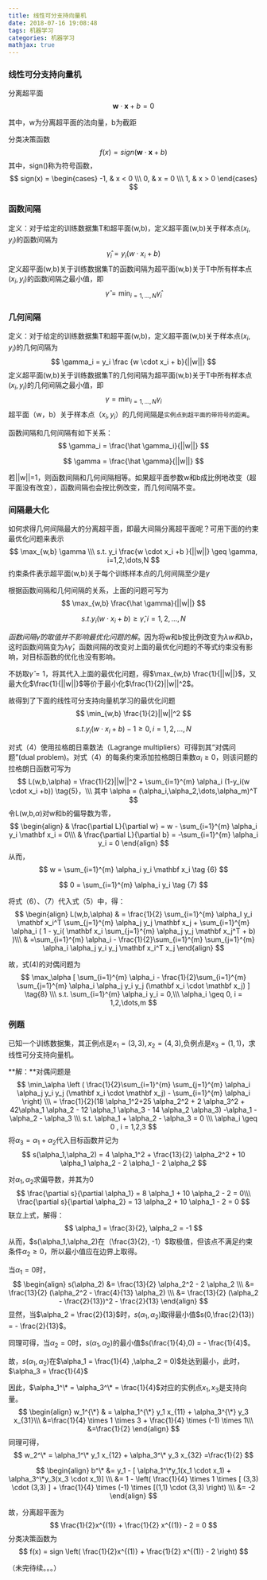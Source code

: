 ```yaml
---
title: 线性可分支持向量机
date: 2018-07-16 19:08:48
tags: 机器学习
categories: 机器学习
mathjax: true
---
```


### 线性可分支持向量机

分离超平面
$$
\mathbf w \cdot \mathbf x +b = 0　\tag {1}
$$

其中，w为分离超平面的法向量，b为截距

分类决策函数
$$
f(x) = sign(\mathbf w \cdot \mathbf x +b)
$$
其中，sign()称为符号函数，
$$
sign(x) =
\begin{cases}
-1, & x < 0 \\\
0, & x = 0 \\\
1, & x > 0
\end{cases}
$$
<!--more-->

### 函数间隔

定义：对于给定的训练数据集T和超平面(w,b)，定义超平面(w,b)关于样本点($x_i,y_i$)的函数间隔为
$$
\hat \gamma_i = y_i ( w \cdot x_i + b)
$$
定义超平面(w,b)关于训练数据集T的函数间隔为超平面(w,b)关于T中所有样本点($x_i,y_i$)的函数间隔之最小值，即
$$
\hat \gamma  = \min_{i=1,\dots,N} \hat \gamma_i
$$

### 几何间隔

定义：对于给定的训练数据集T和超平面(w,b)，定义超平面(w,b)关于样本点($x_i,y_i$)的几何间隔为
$$
\gamma_i = y_i \frac {w \cdot x_i + b}{||w||}
$$
定义超平面(w,b)关于训练数据集T的几何间隔为超平面(w,b)关于T中所有样本点($x_i,y_i$)的几何间隔之最小值，即
$$
\gamma = \min_{i=1,\dots,N} \gamma_i
$$
超平面（w，b）关于样本点（$x_i,y_i$）的几何间隔是`实例点到超平面的带符号的距离`。

函数间隔和几何间隔有如下关系：
$$
\gamma_i = \frac{\hat \gamma_i}{||w||}
$$

$$
\gamma = \frac{\hat \gamma}{||w||}
$$

若||w||=1，则函数间隔和几何间隔相等。如果超平面参数w和b成比例地改变（超平面没有改变），函数间隔也会按比例改变，而几何间隔不变。

### 间隔最大化

如何求得几何间隔最大的分离超平面，即最大间隔分离超平面呢？可用下面的约束最优化问题来表示
$$
\max_{w,b} \gamma \\\
s.t. y_i \frac{w \cdot x_i +b }{||w||} \geq \gamma, i=1,2,\dots,N
$$
约束条件表示超平面(w,b)关于每个训练样本点的几何间隔至少是$\gamma$

根据函数间隔和几何间隔的关系，上面的问题可写为
$$
\max_{w,b} \frac{\hat \gamma}{||w||}
$$

$$
s.t. y_i ( w \cdot x_i +b ) \geq \hat \gamma, i=1,2,\dots,N
$$

*函数间隔$\hat \gamma$的取值并不影响最优化问题的解*。因为将w和b按比例改变为$\lambda w 和\lambda b$，这时函数间隔变为$\lambda \hat \gamma$，函数间隔的改变对上面的最优化问题的不等式约束没有影响，对目标函数的优化也没有影响。

不妨取$\hat \gamma = 1$，将其代入上面的最优化问题，得$\max_{w,b} \frac{1}{||w||}$，又最大化$\frac{1}{||w||}$等价于最小化$\frac{1}{2}||w||^2$。

故得到了下面的线性可分支持向量机学习的最优化问题
$$
\min_{w,b} \frac{1}{2}||w||^2
$$

$$
s.t. y_i ( w \cdot x_i +b ) - 1 \geq 0, i = 1,2,\dots,N
$$

对式（4）使用拉格朗日乘数法（Lagrange multipliers）可得到其“对偶问题”(dual problem)。对式（4）的每条约束添加拉格朗日乘数$\alpha_i \geq 0$，则该问题的拉格朗日函数可写为
$$
L(w,b,\alpha) = \frac{1}{2}||w||^2 + \sum_{i=1}^{m} \alpha_i (1-y_i(w \cdot x_i +b)) \tag{5}，\\\
其中 \alpha = (\alpha_i,\alpha_2,\dots,\alpha_m)^T
$$
令L(w,b,$\alpha$)对w和b的偏导数为零，
$$
\begin{align}
& \frac{\partial L}{\partial w} = w - \sum_{i=1}^{m} \alpha_i y_i \mathbf x_i = 0\\\
& \frac{\partial L}{\partial b} = -\sum_{i=1}^{m} \alpha_i y_i = 0
\end{align}
$$
从而，
$$
w =  \sum_{i=1}^{m} \alpha_i y_i \mathbf x_i \tag {6}
$$

$$
0 = \sum_{i=1}^{m} \alpha_i y_i \tag {7}
$$

将式（6）、（7）代入式（5）中，得：
$$
\begin{align}
L(w,b,\alpha) & = \frac{1}{2}  \sum_{i=1}^{m} \alpha_I y_i \mathbf x_i^T   \sum_{j=1}^{m} \alpha_j y_j \mathbf x_j + \sum_{i=1}^{m} \alpha_i ( 1 - y_i( \mathbf x_i \sum_{j=1}^{m} \alpha_j y_j \mathbf x_j^T + b) )\\\
& =\sum_{i=1}^{m} \alpha_i - \frac{1}{2}\sum_{i=1}^{m} \sum_{j=1}^{m} \alpha_i \alpha_j y_i y_j \mathbf x_i^T x_j
\end{align}
$$

故，式(4)的对偶问题为
$$
\max_\alpha [ \sum_{i=1}^{m} \alpha_i - \frac{1}{2}\sum_{i=1}^{m} \sum_{j=1}^{m} \alpha_i \alpha_j y_i y_j (\mathbf x_i \cdot \mathbf x_j) ] \tag{8} \\\
s.t. \sum_{i=1}^{m} \alpha_i y_i = 0,\\\
\alpha_i \geq 0, i = 1,2,\dots,m
$$
### 例题

已知一个训练数据集，其正例点是$x_1 = (3,3),x_2 = (4,3)$,负例点是$x_3 = (1,1)$，求线性可分支持向量机。

**解：**对偶问题是
$$
\min_\alpha  \left ( \frac{1}{2}\sum_{i=1}^{m} \sum_{j=1}^{m} \alpha_i \alpha_j y_i y_j (\mathbf x_i \cdot \mathbf x_j) - \sum_{i=1}^{m} \alpha_i \right) \\\
=  \frac{1}{2}(18 \alpha_1^2+25 \alpha_2^2 + 2 \alpha_3^2 + 42\alpha_1 \alpha_2 - 12 \alpha_1 \alpha_3 - 14 \alpha_2 \alpha_3) -\alpha_1 - \alpha_2 - \alpha_3 \\\
s.t. \alpha_1 + \alpha_2 - \alpha_3 = 0 \\\
\alpha_i \geq 0 , i = 1,2,3
$$
将$\alpha_3 = \alpha_1 + \alpha_2$代入目标函数并记为
$$
s(\alpha_1,\alpha_2) = 4 \alpha_1^2 + \frac{13}{2} \alpha_2^2 + 10 \alpha_1 \alpha_2 - 2 \alpha_1 - 2 \alpha_2
$$

对$\alpha_1,\alpha_2$求偏导数，并其为0
$$
\frac{\partial s}{\partial \alpha_1} = 8 \alpha_1 + 10 \alpha_2 - 2 = 0\\\
\frac{\partial s}{\partial \alpha_2} = 13 \alpha_2 + 10 \alpha_1 - 2 = 0
$$
联立上式，解得：
$$
\alpha_1 = \frac{3}{2}, \alpha_2 = -1
$$
从而，$s(\alpha_1,\alpha_2)在（\frac{3}{2}, -1）$取极值，但该点不满足约束条件$\alpha_2 \geq 0$，所以最小值应在边界上取得。

当$\alpha_1 = 0$时，
$$
\begin{align}
s(\alpha_2) &= \frac{13}{2} \alpha_2^2 - 2 \alpha_2 \\\
&=  \frac{13}{2} (\alpha_2^2 - \frac{4}{13} \alpha_2) \\\
&=  \frac{13}{2} (\alpha_2 - \frac{2}{13})^2 - \frac{2}{13}
\end{align}
$$
显然，当$\alpha_2 = \frac{2}{13}$时，$s(\alpha_1,\alpha_2)$取得最小值$s(0,\frac{2}{13}) = - \frac{2}{13}$。

同理可得，当$\alpha_2 = 0$时，$s(\alpha_1,\alpha_2)$的最小值$s(\frac{1}{4},0) = - \frac{1}{4}$。

故，$s(\alpha_1,\alpha_2)$在$\alpha_1 = \frac{1}{4} ,\alpha_2 = 0)$处达到最小，此时，$\alpha_3 = \frac{1}{4}$

因此，$\alpha_1^\* = \alpha_3^\* = \frac{1}{4}$对应的实例点$x_1,x_3$是支持向量。
$$
\begin{align}
w_1^{\*} & = \alpha_1^{\*} y_1 x_{11} + \alpha_3^{\*} y_3 x_{31}\\\
&=\frac{1}{4} \times 1 \times 3 + \frac{1}{4} \times (-1) \times 1\\\
&=\frac{1}{2}
\end{align}
$$
同理可得，
$$
w_2^\* = \alpha_1^\* y_1 x_{12} + \alpha_3^\* y_3 x_{32} =\frac{1}{2}
$$

$$
\begin{align}
b^\* &= y_1 - [ \alpha_1^\*y_1(x_1 \cdot x_1)  + \alpha_3^\*y_3(x_3 \cdot x_1)] \\\
&= 1 - \left( \frac{1}{4} \times 1 \times [ (3,3) \cdot (3,3) ] + \frac{1}{4} \times (-1) \times [(1,1) \cdot (3,3) \right) \\\
&= -2
\end{align}
$$

故，分离超平面为
$$
\frac{1}{2}x^{(1)} + \frac{1}{2} x^{(1)} - 2 = 0
$$
分类决策函数为
$$
f(x) = sign \left( \frac{1}{2}x^{(1)} + \frac{1}{2} x^{(1)} - 2 \right)
$$

（未完待续。。。）
